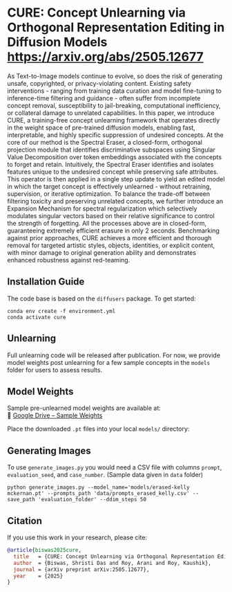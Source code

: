 # CURE: Concept Unlearning via Orthogonal Representation Editing in Diffusion Models https://arxiv.org/abs/2505.12677

As Text-to-Image models continue to evolve, so does the risk of generating unsafe, copyrighted, or privacy-violating content. Existing safety interventions - ranging from training data curation and model fine-tuning to inference-time filtering and guidance - often suffer from incomplete concept removal, susceptibility to jail-breaking, computational inefficiency, or collateral damage to unrelated capabilities. In this paper, we introduce CURE, a training-free concept unlearning framework that operates directly in the weight space of pre-trained diffusion models, enabling fast, interpretable, and highly specific suppression of undesired concepts. At the core of our method is the Spectral Eraser, a closed-form, orthogonal projection module that identifies discriminative subspaces using Singular Value Decomposition over token embeddings associated with the concepts to forget and retain. Intuitively, the Spectral Eraser identifies  and isolates features unique to the undesired concept while preserving safe attributes. This operator is then applied in a single step update to yield an edited model in which the target concept is effectively unlearned - without retraining, supervision, or iterative optimization. To balance the trade-off between filtering toxicity and preserving unrelated concepts, we further introduce an Expansion Mechanism for spectral regularization which selectively modulates singular vectors based on their relative significance to control the strength of forgetting. All the processes above are in closed-form, guaranteeing extremely efficient erasure in only $2$ seconds. Benchmarking against prior approaches, CURE achieves a more efficient and thorough removal for targeted artistic styles, objects, identities, or explicit content, with minor damage to original generation ability and demonstrates enhanced robustness against red-teaming.

## Installation Guide
The code base is based on the `diffusers` package. To get started:
```
conda env create -f environment.yml
conda activate cure
```

## Unlearning
Full unlearning code will be released after publication. For now, we provide model weights post unlearning for a few sample concepts in the `models` folder for users to assess results.

## Model Weights
Sample pre-unlearned model weights are available at:  
📁 [Google Drive – Sample Weights](https://drive.google.com/drive/folders/1HCFa2APFPsJbtq8uBf-dUMge-H-1G2Xn?usp=drive_link)

Place the downloaded `.pt` files into your local `models/` directory:

## Generating Images
To use `generate_images.py` you would need a CSV file with columns `prompt`, `evaluation_seed`, and `case_number`. (Sample data given in `data` folder)
```
python generate_images.py --model_name='models/erased-kelly mckernan.pt' --prompts_path 'data/prompts_erased_kelly.csv' --save_path 'evaluation_folder' --ddim_steps 50
```


## Citation
If you use this work in your research, please cite:

```bibtex
@article{biswas2025cure,
  title   = {CURE: Concept Unlearning via Orthogonal Representation Editing in Diffusion Models},
  author  = {Biswas, Shristi Das and Roy, Arani and Roy, Kaushik},
  journal = {arXiv preprint arXiv:2505.12677},
  year    = {2025}
}

